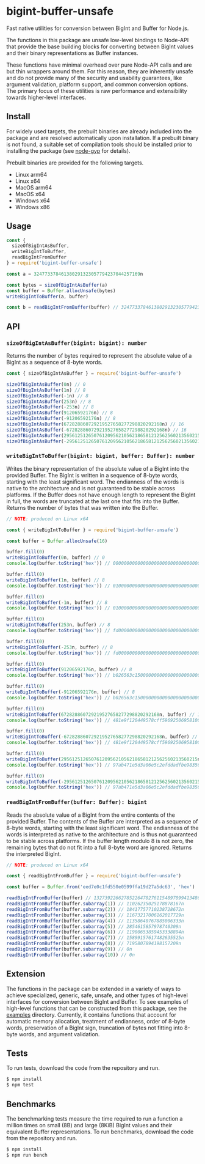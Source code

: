 # bigint-buffer-unsafe

Fast native utilities for conversion between BigInt and Buffer for Node.js.

The functions in this package are unsafe low-level bindings to Node-API
that provide the base building blocks for converting between BigInt values and
their binary representations as Buffer instances.

These functions have minimal overhead over pure Node-API calls and are but
thin wrappers around them. For this reason, they are inherently unsafe and
do not provide many of the security and usability guarantees, like argument
validation, platform support, and common conversion options. The primary focus
of these utilities is raw performance and extensibility towards higher-level
interfaces.

## Install

For widely used targets, the prebuilt binaries are already included into the
package and are resolved automatically upon installation. If a prebuilt
binary is not found, a suitable set of compilation tools should be installed
prior to installing the package (see [node-gyp] for details).

Prebuilt binaries are provided for the following targets.

- Linux arm64
- Linux x64
- MacOS arm64
- MacOS x64
- Windows x64
- Windows x86

## Usage

```js
const {
  sizeOfBigIntAsBuffer,
  writeBigIntToBuffer,
  readBigIntFromBuffer
} = require('bigint-buffer-unsafe')

const a = 324773378461380291323057794237044257169n

const bytes = sizeOfBigIntAsBuffer(a)
const buffer = Buffer.allocUnsafe(bytes)
writeBigIntToBuffer(a, buffer)

const b = readBigIntFromBuffer(buffer) // 324773378461380291323057794237044257169n
```

## API

### `sizeOfBigIntAsBuffer(bigint: bigint): number`

Returns the number of bytes required to represent the absolute value of
a BigInt as a sequence of 8-byte words.

```js
const { sizeOfBigIntAsBuffer } = require('bigint-buffer-unsafe')

sizeOfBigIntAsBuffer(0n) // 0
sizeOfBigIntAsBuffer(1n) // 8
sizeOfBigIntAsBuffer(-1n) // 8
sizeOfBigIntAsBuffer(253n) // 8
sizeOfBigIntAsBuffer(-253n) // 8
sizeOfBigIntAsBuffer(91206592176n) // 8
sizeOfBigIntAsBuffer(-91206592176n) // 8
sizeOfBigIntAsBuffer(672828860729219527658277298820292168n) // 16
sizeOfBigIntAsBuffer(-672828860729219527658277298820292168n) // 16
sizeOfBigIntAsBuffer(29561251265076120956210562186581212562560213560215n) // 24
sizeOfBigIntAsBuffer(-29561251265076120956210562186581212562560213560215n) // 24
```

### `writeBigIntToBuffer(bigint: bigint, buffer: Buffer): number`

Writes the binary representation of the absolute value of a BigInt into the
provided Buffer. The BigInt is written in a sequence of 8-byte words, starting
with the least significant word. The endianness of the words is native to
the architecture and is not guaranteed to be stable across platforms.
If the Buffer does not have enough length to represent the BigInt in full,
the words are truncated at the last one that fits into the Buffer. Returns
the number of bytes that was written into the Buffer.

```js
// NOTE: produced on Linux x64

const { writeBigIntToBuffer } = require('bigint-buffer-unsafe')

const buffer = Buffer.allocUnsafe(16)

buffer.fill(0)
writeBigIntToBuffer(0n, buffer) // 0
console.log(buffer.toString('hex')) // 00000000000000000000000000000000

buffer.fill(0)
writeBigIntToBuffer(1n, buffer) // 8
console.log(buffer.toString('hex')) // 01000000000000000000000000000000

buffer.fill(0)
writeBigIntToBuffer(-1n, buffer) // 8
console.log(buffer.toString('hex')) // 01000000000000000000000000000000

buffer.fill(0)
writeBigIntToBuffer(253n, buffer) // 8
console.log(buffer.toString('hex')) // fd000000000000000000000000000000

buffer.fill(0)
writeBigIntToBuffer(-253n, buffer) // 8
console.log(buffer.toString('hex')) // fd000000000000000000000000000000

buffer.fill(0)
writeBigIntToBuffer(91206592176n, buffer) // 8
console.log(buffer.toString('hex')) // b026563c150000000000000000000000

buffer.fill(0)
writeBigIntToBuffer(-91206592176n, buffer) // 8
console.log(buffer.toString('hex')) // b026563c150000000000000000000000

buffer.fill(0)
writeBigIntToBuffer(672828860729219527658277298820292168n, buffer) // 16
console.log(buffer.toString('hex')) // 481e9f120449578cff59692506958100

buffer.fill(0)
writeBigIntToBuffer(-672828860729219527658277298820292168n, buffer) // 16
console.log(buffer.toString('hex')) // 481e9f120449578cff59692506958100

buffer.fill(0)
writeBigIntToBuffer(29561251265076120956210562186581212562560213560215n, buffer) // 16
console.log(buffer.toString('hex')) // 97ab471e5d3a06e5c2efddadfbe98356

buffer.fill(0)
writeBigIntToBuffer(-29561251265076120956210562186581212562560213560215n, buffer) // 16
console.log(buffer.toString('hex')) // 97ab471e5d3a06e5c2efddadfbe98356
```

### `readBigIntFromBuffer(buffer: Buffer): bigint`

Reads the absolute value of a BigInt from the entire contents of the
provided Buffer. The contents of the Buffer are interpreted as a sequence
of 8-byte words, starting with the least significant word. The endianness
of the words is interpreted as native to the architecture and is thus
not guaranteed to be stable across platforms. If the buffer length modulo 8
is not zero, the remaining bytes that do not fit into a full 8-byte word
are ignored. Returns the interpreted BigInt.

```js
// NOTE: produced on Linux x64

const { readBigIntFromBuffer } = require('bigint-buffer-unsafe')

const buffer = Buffer.from('eed7e0c1fd550e0599ffa19d27a5dc63', 'hex')

readBigIntFromBuffer(buffer) // 132739226627852264702761154897099413486n
readBigIntFromBuffer(buffer.subarray(1)) // 11026235025178878167n
readBigIntFromBuffer(buffer.subarray(2)) // 18417757710238728672n
readBigIntFromBuffer(buffer.subarray(3)) // 11673217006162017729n
readBigIntFromBuffer(buffer.subarray(4)) // 11358640767885006333n
readBigIntFromBuffer(buffer.subarray(5)) // 2854615857978740309n
readBigIntFromBuffer(buffer.subarray(6)) // 11900653859453338894n
readBigIntFromBuffer(buffer.subarray(7)) // 15899157617482635525n
readBigIntFromBuffer(buffer.subarray(8)) // 7195807894198157209n
readBigIntFromBuffer(buffer.subarray(9)) // 0n
readBigIntFromBuffer(buffer.subarray(10)) // 0n
```

## Extension

The functions in the package can be extended in a variety of ways to achieve
specialized, generic, safe, unsafe, and other types of high-level interfaces
for conversion between BigInt and Buffer. To see examples of high-level
functions that can be constructed from this package, see the
[examples] directory. Currently, it contains functions that account for
automatic memory allocation, treatment of endianness, order of 8-byte words,
preservation of a BigInt sign, truncation of bytes not fitting into
8-byte words, and argument validation.

[examples]: ./examples/
[node-gyp]: https://github.com/nodejs/node-gyp

## Tests

To run tests, download the code from the repository and run.

```sh
$ npm install
$ npm test
```

## Benchmarks

The benchmarking tests measure the time required to run a function a million
times on small (8B) and large (8KiB) BigInt values and their
equivalent Buffer representations. To run benchmarks, download the code
from the repository and run.

```sh
$ npm install
$ npm run bench
```
